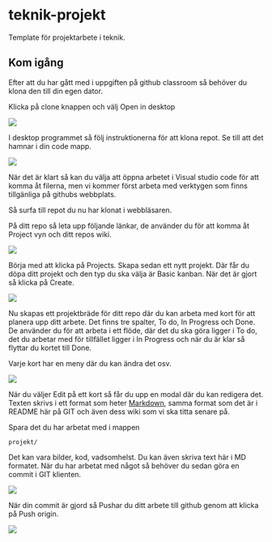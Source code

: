 # teknik-projekt
Template för projektarbete i teknik.

## Kom igång

Efter att du har gått med i uppgiften på github classroom så behöver du klona den till din egen dator.

Klicka på clone knappen och välj Open in desktop

![](https://raw.githubusercontent.com/jensnti/teknik-projekt/master/assets/clone.png)

I desktop programmet så följ instruktionerna för att klona repot. Se till att det hamnar i din code
mapp.

![](https://raw.githubusercontent.com/jensnti/teknik-projekt/master/assets/clone_client.png)

När det är klart så kan du välja att öppna arbetet i Visual studio code för att komma åt filerna, men vi kommer
först arbeta med verktygen som finns tillgänliga på githubs webbplats.

Så surfa till repot du nu har klonat i webbläsaren.

På ditt repo så leta upp följande länkar, de använder du för att komma åt Project vyn och ditt repos wiki.

![](https://raw.githubusercontent.com/jensnti/teknik-projekt/master/assets/web_wikiproj.png)

Börja med att klicka på Projects. Skapa sedan ett nytt projekt. Där får du döpa ditt projekt och den typ
du ska välja är Basic kanban. När det är gjort så klicka på Create.

![](https://raw.githubusercontent.com/jensnti/teknik-projekt/master/assets/web_create_proj.png)

Nu skapas ett projektbräde för ditt repo där du kan arbeta med kort för att planera upp ditt arbete.
Det finns tre spalter, To do, In Progress och Done.
De använder du för att arbeta i ett flöde, där det du ska göra ligger i To do, det du arbetar med för tillfället ligger i
In Progress och när du är klar så flyttar du kortet till Done.

Varje kort har en meny där du kan ändra det osv.

![](https://raw.githubusercontent.com/jensnti/teknik-projekt/master/assets/card_menu.png)

När du väljer Edit på ett kort så får du upp en modal där du kan redigera det. Texten skrivs i ett format som
heter [Markdown](https://github.com/adam-p/markdown-here/wiki/Markdown-Cheatsheet), samma format som det är i README här på GIT och även dess wiki som vi ska titta senare på.

Spara det du har arbetat med i mappen

    projekt/

Det kan vara bilder, kod, vadsomhelst. Du kan även skriva text här i MD formatet.
När du har arbetat med något så behöver du sedan göra en commit i GIT klienten.

![](https://raw.githubusercontent.com/jensnti/teknik-projekt/master/assets/commit.png)

När din commit är gjord så Pushar du ditt arbete till github genom att klicka på Push origin.

![](https://raw.githubusercontent.com/jensnti/teknik-projekt/master/assets/push.png)